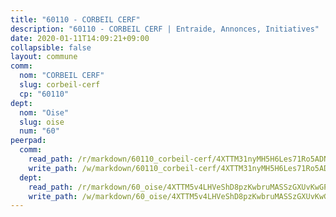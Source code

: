 ```yaml
---
title: "60110 - CORBEIL CERF"
description: "60110 - CORBEIL CERF | Entraide, Annonces, Initiatives"
date: 2020-01-11T14:09:21+09:00
collapsible: false
layout: commune
comm:
  nom: "CORBEIL CERF"
  slug: corbeil-cerf
  cp: "60110"
dept:
  nom: "Oise"
  slug: oise
  num: "60"
peerpad:
  comm:
    read_path: /r/markdown/60110_corbeil-cerf/4XTTM31nyMH5H6Les71Ro5ADNLa5sHRB6mRuyCv7Squ5yLKsw
    write_path: /w/markdown/60110_corbeil-cerf/4XTTM31nyMH5H6Les71Ro5ADNLa5sHRB6mRuyCv7Squ5yLKsw-K3TgTcqCvUCGAe1SwzbuS5aGVDs86QwncAAJKec1aWunMMFS7GFuinQNdCpbZyHFEfP8yw8nZeGv4JyLvuBoWduo4SXi4zXAKqdiRuobDadsr1Yz2RVNHypyS95uLRmeKMcNsM21
  dept:
    read_path: /r/markdown/60_oise/4XTTM5v4LHVeShD8pzKwbruMASSzGXUvKwGPyPNR6Aq6aruGY
    write_path: /w/markdown/60_oise/4XTTM5v4LHVeShD8pzKwbruMASSzGXUvKwGPyPNR6Aq6aruGY-K3TgTfEPmBuMGxs3WizC7aafmuSUvuvwsE7nM986pS4fEczEhokrfL1mXNtU722XatpEcDhfhLf5xd24JkCKBD4DcQHeF5CYjEkAVzDN3PuQerZfYGZ5zy2XFcJNh2Z1pYjLoQTn
---
```



